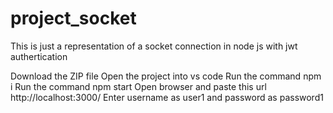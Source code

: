 # project_socket
This is just a representation of a socket connection in node js with jwt authertication

Download the ZIP file 
Open the project into vs code
Run the command npm i
Run the command npm start
Open browser and paste this url http://localhost:3000/
Enter username as user1 and password as password1

